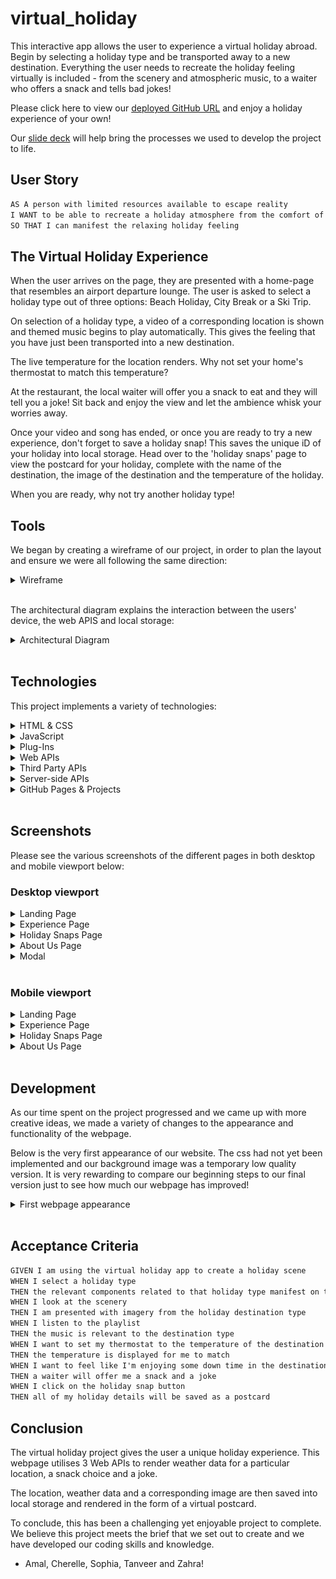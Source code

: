 # virtual_holiday

This interactive app allows the user to experience a virtual holiday abroad. Begin by selecting a holiday type and be transported away to a new destination. Everything the user needs to recreate the holiday feeling virtually is included - from the scenery and atmospheric music, to a waiter who offers a snack and tells bad jokes!

Please click here to view our [deployed GitHub URL](https://c-sim.github.io/virtual-holiday/) and enjoy a holiday experience of your own!

Our [slide deck](https://docs.google.com/presentation/d/1hn8X5MmWIc6nBWaWMmlve2kIOyq5lL6oKKpnApON138/edit?usp=sharing) will help bring the processes we used to develop the project to life.

## User Story

```md
AS A person with limited resources available to escape reality
I WANT to be able to recreate a holiday atmosphere from the comfort of my own home
SO THAT I can manifest the relaxing holiday feeling
```

## The Virtual Holiday Experience

When the user arrives on the page, they are presented with a home-page that resembles an airport departure lounge. The user is asked to select a holiday type out of three options: Beach Holiday, City Break or a Ski Trip.

On selection of a holiday type, a video of a corresponding location is shown and themed music begins to play automatically. This gives the feeling that you have just been transported into a new destination.

The live temperature for the location renders. Why not set your home's thermostat to match this temperature?

At the restaurant, the local waiter will offer you a snack to eat and they will tell you a joke! Sit back and enjoy the view and let the ambience whisk your worries away.

Once your video and song has ended, or once you are ready to try a new experience, don't forget to save a holiday snap! This saves the unique iD of your holiday into local storage. Head over to the 'holiday snaps' page to view the postcard for your holiday, complete with the name of the destination, the image of the destination and the temperature of the holiday.

When you are ready, why not try another holiday type!

## Tools

We began by creating a wireframe of our project, in order to plan the layout and ensure we were all following the same direction:

<details>
<summary>Wireframe</summary>

![experience-page](./assets/screenshots/wireframe.png)

</details>
</br>

The architectural diagram explains the interaction between the users' device, the web APIS and local storage:

<details>
<summary>Architectural Diagram</summary>

![experience-page](./assets/screenshots/ad.png)

</details>
</br>

## Technologies

This project implements a variety of technologies:

<details>
<summary>HTML & CSS</summary>
- Video
- Audio
- Bulma frameworks
- Media queries
- Variables
- Responsiveness
- FontAwesome
</details>

<details>
<summary>JavaScript</summary>
  - Event Listeners
  - Template Strings
  - Conditional Statements
</details>

<details>
<summary>Plug-Ins</summary>
  - Typewriter
  - Unique IDs
</details>

<details>
<summary>Web APIs</summary>
  - Document Object Model
  - Local Storage
  - SnacksAPI, WeatherAPI & PapaJokeAPI
</details>

<details>
<summary>Third Party APIs</summary>
  - jQuery
  - OneCall Weather
  - Rapid API
  - FontAwesome
</details>

<details>
<summary>Server-side APIs</summary>
  - Fetch
</details>

<details>
<summary>GitHub Pages & Projects</summary>
  - Kanban board
  - Tickets
  - Assignees
</details>
</br>

## Screenshots

Please see the various screenshots of the different pages in both desktop and mobile viewport below:

### Desktop viewport

<details>
<summary>Landing Page</summary>

![landing-page](./assets/screenshots/landing-desktop.png)

</details>

<details>
<summary>Experience Page</summary>

![experience-page](./assets/screenshots/experience-desktop.png)

</details>

<details>
<summary>Holiday Snaps Page</summary>

![snaps-page](./assets/screenshots/snaps-desktop.png)

</details>

<details>
<summary>About Us Page</summary>

![about-us-page](./assets/screenshots/about-us-desktop.png)

</details>

<details>
<summary>Modal</summary>

![modal](./assets/screenshots/modal.png)

</details>
</br>

### Mobile viewport

<details>
<summary>Landing Page</summary>

![landing-page](./assets/screenshots/landing-mob.png)

</details>

<details>
<summary>Experience Page</summary>

![experience-page](./assets/screenshots/experience-mobile.png)

</details>

<details>
<summary>Holiday Snaps Page</summary>

![snaps-page](./assets/screenshots/snaps-mobile.png)

</details>

<details>
<summary>About Us Page</summary>

![about-us-page](./assets/screenshots/about-us-mobile.png)

</details>

</br>

## Development

As our time spent on the project progressed and we came up with more creative ideas, we made a variety of changes to the appearance and functionality of the webpage.

Below is the very first appearance of our website. The css had not yet been implemented and our background image was a temporary low quality version. It is very rewarding to compare our beginning steps to our final version just to see how much our webpage has improved!

<details>
<summary>First webpage appearance</summary>

![about-us-page](./assets/screenshots/first-page.png)

</details>

</br>

## Acceptance Criteria

```md
GIVEN I am using the virtual holiday app to create a holiday scene
WHEN I select a holiday type
THEN the relevant components related to that holiday type manifest on the page
WHEN I look at the scenery
THEN I am presented with imagery from the holiday destination type
WHEN I listen to the playlist
THEN the music is relevant to the destination type
WHEN I want to set my thermostat to the temperature of the destination
THEN the temperature is displayed for me to match
WHEN I want to feel like I'm enjoying some down time in the destination
THEN a waiter will offer me a snack and a joke
WHEN I click on the holiday snap button
THEN all of my holiday details will be saved as a postcard
```

## Conclusion

The virtual holiday project gives the user a unique holiday experience. This webpage utilises 3 Web APIs to render weather data for a particular location, a snack choice and a joke.

The location, weather data and a corresponding image are then saved into local storage and rendered in the form of a virtual postcard.

To conclude, this has been a challenging yet enjoyable project to complete. We believe this project meets the brief that we set out to create and we have developed our coding skills and knowledge.

- Amal, Cherelle, Sophia, Tanveer and Zahra!
